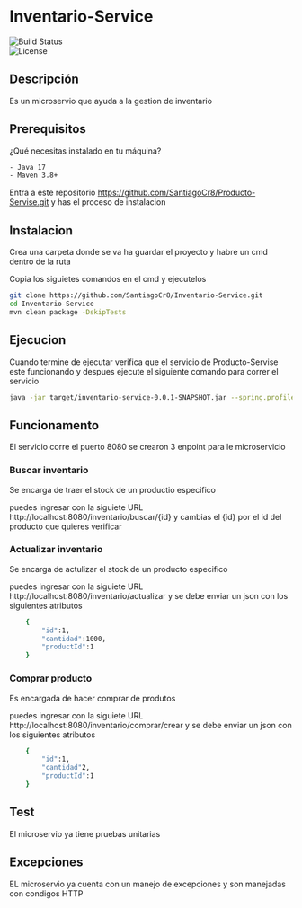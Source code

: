 # Inventario-Service

![Build Status](https://img.shields.io/badge/build-passing-brightgreen)  
![License](https://img.shields.io/badge/license-MIT-blue)

## Descripción
Es un microservio que ayuda a la gestion de inventario

## Prerequisitos
¿Qué necesitas instalado en tu máquina?
```bash
- Java 17
- Maven 3.8+
```
Entra a este repositorio https://github.com/SantiagoCr8/Producto-Servise.git y has el proceso de instalacion

## Instalacion
Crea una carpeta donde se va ha guardar el proyecto y habre un cmd dentro de la ruta

Copia los siguietes comandos en el cmd y ejecutelos
```bash
git clone https://github.com/SantiagoCr8/Inventario-Service.git
cd Inventario-Service
mvn clean package -DskipTests
```
## Ejecucion
Cuando termine de ejecutar verifica que el servicio de Producto-Servise este funcionando y despues ejecute el siguiente comando para correr el servicio
```bash
java -jar target/inventario-service-0.0.1-SNAPSHOT.jar --spring.profiles.active=local
```

## Funcionamento

El servicio corre el puerto 8080 se crearon 3 enpoint para le microservicio

### Buscar inventario
Se encarga de traer el stock de un productio especifico

puedes ingresar con la siguiete URL http://localhost:8080/inventario/buscar/{id} y cambias el {id} por el id del producto que quieres verificar

### Actualizar inventario
Se encarga de actulizar el stock de un producto especifico

puedes ingresar con la siguiete URL http://localhost:8080/inventario/actualizar y se debe enviar un json con los siguientes atributos
```bash
    {
        "id":1,
        "cantidad":1000,
        "productId":1
    }
```

### Comprar producto
Es encargada de hacer comprar de produtos

puedes ingresar con la siguiete URL http://localhost:8080/inventario/comprar/crear y se debe enviar un json con los siguientes atributos
```bash
    {
        "id":1,
        "cantidad"2,
        "productId":1
    }
```

## Test
El microservio ya tiene pruebas unitarias 
## Excepciones 
EL microservio ya cuenta con un manejo de excepciones y son manejadas con condigos HTTP










